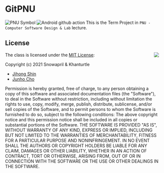 # GitPNU

![PNU Symbol](https://www.pusan.ac.kr/_contents/kor/_Img/07Intro/ui05.jpg)
![Android github action](https://github.com/Snowapril/pnu-software-term/actions/workflows/android-ci.yml/badge.svg?branch=main)
This is the Term Project in `PNU - Computer Software Design & Lab` lecture.

## License
<img align="right" src="http://opensource.org/trademarks/opensource/OSI-Approved-License-100x137.png">

The class is licensed under the [MIT License](http://opensource.org/licenses/MIT):

Copyright (c) 2021 Snowapril & Khanturtle
*   [Jihong Shin](https://github.com/Snowapril)
*   [Junho Cho](https://github.com/khanturtle)

Permission is hereby granted, free of charge, to any person obtaining a copy of this software and associated documentation files (the "Software"), to deal in the Software without restriction, including without limitation the rights to use, copy, modify, merge, publish, distribute, sublicense, and/or sell copies of the Software, and to permit persons to whom the Software is furnished to do so, subject to the following conditions:
The above copyright notice and this permission notice shall be included in all copies or substantial portions of the Software.
THE SOFTWARE IS PROVIDED "AS IS", WITHOUT WARRANTY OF ANY KIND, EXPRESS OR IMPLIED, INCLUDING BUT NOT LIMITED TO THE WARRANTIES OF MERCHANTABILITY, FITNESS FOR A PARTICULAR PURPOSE AND NONINFRINGEMENT. IN NO EVENT SHALL THE AUTHORS OR COPYRIGHT HOLDERS BE LIABLE FOR ANY CLAIM, DAMAGES OR OTHER LIABILITY, WHETHER IN AN ACTION OF CONTRACT, TORT OR OTHERWISE, ARISING FROM, OUT OF OR IN CONNECTION WITH THE SOFTWARE OR THE USE OR OTHER DEALINGS IN THE SOFTWARE.
